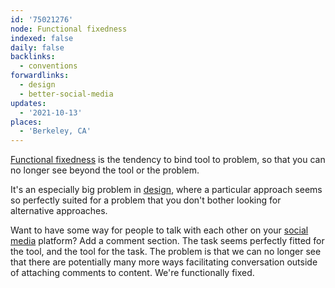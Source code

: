 ```yaml
---
id: '75021276'
node: Functional fixedness
indexed: false
daily: false
backlinks:
  - conventions
forwardlinks:
  - design
  - better-social-media
updates:
  - '2021-10-13'
places:
  - 'Berkeley, CA'
---
```

[Functional fixedness](https://en.wikipedia.org/wiki/Functional_fixedness) is the tendency to bind tool to problem, so that you can no longer see beyond the tool or the problem. 

It's an especially big problem in [design](design.md), where a particular approach seems so perfectly suited for a problem that you don't bother looking for alternative approaches. 

Want to have some way for people to talk with each other on your [social media](better-social-media.md) platform? Add a comment section. The task seems perfectly fitted for the tool, and the tool for the task. The problem is that we can no longer see that there are potentially many more ways facilitating conversation outside of attaching comments to content. We're functionally fixed. 

